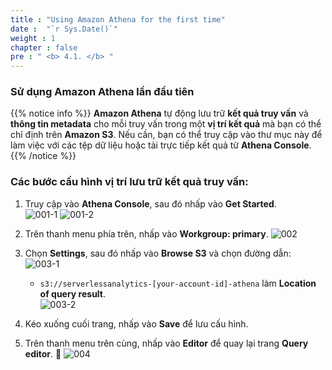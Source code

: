```yaml
---
title : "Using Amazon Athena for the first time"
date :  "`r Sys.Date()`" 
weight : 1
chapter : false
pre : " <b> 4.1. </b> "
---
```

### Sử dụng Amazon Athena lần đầu tiên

{{% notice info %}}
**Amazon Athena** tự động lưu trữ **kết quả truy vấn** và **thông tin metadata** cho mỗi truy vấn trong một **vị trí kết quả** mà bạn có thể chỉ định trên **Amazon S3**. Nếu cần, bạn có thể truy cập vào thư mục này để làm việc với các tệp dữ liệu hoặc tải trực tiếp kết quả từ **Athena Console**.  
{{% /notice %}}

### **Các bước cấu hình vị trí lưu trữ kết quả truy vấn:**  

1. Truy cập vào **Athena Console**, sau đó nhấp vào **Get Started**.  
![001-1](../../images/4.exploring/4.1/001-1.png)
![001-2](../../images/4.exploring/4.1/001-2.png)

2. Trên thanh menu phía trên, nhấp vào **Workgroup: primary**. 
![002](../../images/4.exploring/4.1/002.png)

3. Chọn **Settings**, sau đó nhấp vào **Browse S3** và chọn đường dẫn:  
![003-1](../../images/4.exploring/4.1/003-1.png)

   - `s3://serverlessanalytics-[your-account-id]-athena` làm **Location of query result**.  
![003-2](../../images/4.exploring/4.1/003-2.png)

4. Kéo xuống cuối trang, nhấp vào **Save** để lưu cấu hình.  
5. Trên thanh menu trên cùng, nhấp vào **Editor** để quay lại trang **Query editor**. 🚀
![004](../../images/4.exploring/4.1/004.png)